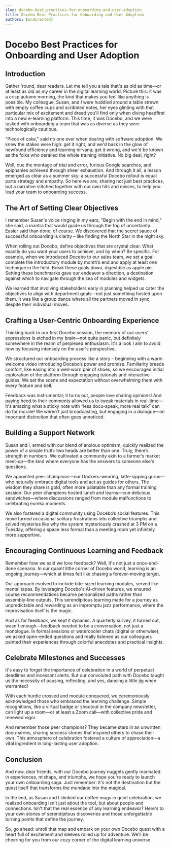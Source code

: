```yaml
---
slug: docebo-best-practices-for-onboarding-and-user-adoption
title: Docebo Best Practices for Onboarding and User Adoption
authors: [undirected]
---
```



# Docebo Best Practices for Onboarding and User Adoption

## Introduction

Gather 'round, dear readers. Let me tell you a tale that's as old as time—or at least as old as my career in the digital learning world. Picture this: it was a crisp autumn morning, the kind that makes you feel like anything is possible. My colleague, Susan, and I were huddled around a table strewn with empty coffee cups and scribbled notes, her eyes glinting with that particular mix of excitement and dread you'll find only when diving headfirst into a new e-learning platform. This time, it was Docebo, and we were tasked with onboarding a team that was as diverse as they were technologically cautious. 

"Piece of cake," said no one ever when dealing with software adoption. We knew the stakes were high: get it right, and we'd bask in the glow of newfound efficiency and learning nirvana; get it wrong, and we'd be known as the folks who derailed the whole training initiative. No big deal, right?

Well, cue the montage of trial and error, furious Google searches, and epiphanies achieved through sheer exhaustion. And through it all, a lesson emerged as clear as a summer sky: a successful Docebo rollout is equal parts strategy and empathy. So here we are, sharing not just best practices, but a narrative stitched together with our own hits and misses, to help you lead your team to onboarding success.

## The Art of Setting Clear Objectives

I remember Susan's voice ringing in my ears, "Begin with the end in mind," she said, a mantra that would guide us through the fog of uncertainty. Easier said than done, of course. We discovered that the secret sauce of successful onboarding is clarity – like finding the North Star in the night sky. 

When rolling out Docebo, define objectives that are crystal clear. What exactly do you want your users to achieve, and by when? Be specific. For example, when we introduced Docebo to our sales team, we set a goal: complete the introductory module by month’s end and apply at least one technique in the field. Break these goals down, digestible as apple pie. Setting these benchmarks gave our endeavor a direction, a destination against which to navigate through the sea of modules and widgets.

We learned that involving stakeholders early in planning helped us cater the objectives to align with department goals—not just something foisted upon them. It was like a group dance where all the partners moved in sync, despite their individual moves.

## Crafting a User-Centric Onboarding Experience

Thinking back to our first Docebo session, the memory of our users' expressions is etched in my brain—not quite panic, but definitely somewhere in the realm of perplexed enthusiasm. It's a look I aim to avoid now by focusing intensely on the user's perspective. 

We structured our onboarding process like a story – beginning with a warm welcome video introducing Docebo’s power and promise. Familiarity breeds comfort, like easing into a well-worn pair of shoes, so we encouraged initial exploration of the platform through engaging tutorials and interactive guides. We set the scene and expectation without overwhelming them with every feature and bell.

Feedback was instrumental; it turns out, people love sharing opinions! And paying heed to their comments allowed us to tweak materials in real-time—it's amazing what a sticky note with “less docu-speak, more real talk” can do for morale! We weren’t just broadcasting, but engaging in a dialogue—an important distinction that often goes unnoticed.

## Building a Support Network 

Susan and I, armed with our blend of anxious optimism, quickly realized the power of a simple truth: two heads are better than one. Truly, there’s strength in numbers. We cultivated a community akin to a farmer’s market meet-up—the kind where everyone has the answers to someone else's questions.

We appointed peer champions—our Dockers-wearing, latte-sipping gurus—who naturally embrace digital tools and act as guides for others. The wisdom they share is gold, often more palatable than any formal training session. Our peer champions hosted lunch and learns—cue delicious sandwiches—where discussions ranged from module malfunctions to celebrating eureka moments.

We also fostered a digital community using Docebo’s social features. This move turned occasional solitary frustrations into collective triumphs and solved mysteries like why the system mysteriously crashed at 3 PM on a Tuesday, offering a space less formal than a meeting room yet infinitely more supportive. 

## Encouraging Continuous Learning and Feedback

Remember how we said we love feedback? Well, it's not just a once-and-done scenario. In our quaint little corner of Docebo world, learning is an ongoing journey—which at times felt like chasing a forever-moving target.

Our approach evolved to include bite-sized learning modules, served like mental tapas. By leveraging Docebo's AI-driven features, we ensured course recommendations became personalized paths rather than assembly-line outputs. This serendipitous learning made for a journey as unpredictable and rewarding as an impromptu jazz performance, where the improvisation itself is the magic.

And as for feedback, we kept it dynamic. A quarterly survey, it turned out, wasn't enough—feedback needed to be a conversation, not just a monologue. In formal sessions or watercooler chats (digital or otherwise), we asked open-ended questions and really listened as our colleagues painted their experiences through colorful anecdotes and practical insights.

## Celebrate Milestones and Successes 

It's easy to forget the importance of celebration in a world of perpetual deadlines and incessant alerts. But our convoluted path with Docebo taught us the necessity of pausing, reflecting, and yes, dancing a little jig when warranted!

With each hurdle crossed and module conquered, we ceremoniously acknowledged those who embraced the learning challenge. Simple recognitions, like a virtual badge or shoutout in the company newsletter, can light up a room—or at least a Zoom call—with collective pride and renewed vigor.

And remember those peer champions? They became stars in an unwritten docu-series, sharing success stories that inspired others to chase their own. This atmosphere of celebration fostered a culture of appreciation—a vital ingredient in long-lasting user adoption.

## Conclusion

And now, dear friends, with our Docebo journey nuggets gently marinated in experiences, mishaps, and triumphs, we hope you're ready to launch your own onboarding saga. Just remember: it's not the destination but the quest itself that transforms the mundane into the magical.

In the end, as Susan and I clinked our coffee mugs in quiet celebration, we realized onboarding isn't just about the tool, but about people and connections. Isn't that the real essence of any learning endeavor? Here's to your own stories of serendipitous discoveries and those unforgettable turning points that define the journey.

So, go ahead: unroll that map and embark on your own Docebo quest with a heart full of excitement and sleeves rolled up for adventure. We’ll be cheering for you from our cozy corner of the digital learning universe.